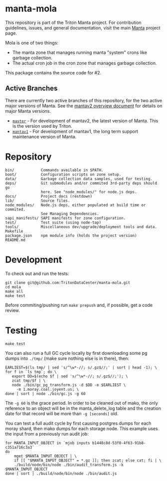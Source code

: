 <!--
    This Source Code Form is subject to the terms of the Mozilla Public
    License, v. 2.0. If a copy of the MPL was not distributed with this
    file, You can obtain one at http://mozilla.org/MPL/2.0/.
-->

<!--
    Copyright 2019 Joyent, Inc.
    Copyright 2024 MNX CLoud, Inc.
-->

# manta-mola

This repository is part of the Triton Manta project.  For contribution
guidelines, issues, and general documentation, visit the main
[Manta](http://github.com/TritonDataCenter/manta) project page.

Mola is one of two things:

- The manta zone that manages running manta "system" crons like garbage collection.
- The actual cron job in the cron zone that manages garbage collection.

This package contains the source code for #2.


## Active Branches

There are currently two active branches of this repository, for the two
active major versions of Manta. See the [mantav2 overview
document](https://github.com/TritonDataCenter/manta/blob/master/docs/mantav2.md)
for details on major Manta versions.

- [`master`](../../tree/master/) - For development of mantav2, the latest
  version of Manta. This is the version used by Triton.
- [`mantav1`](../../tree/mantav1/) - For development of mantav1, the long
  term support maintenance version of Manta.


# Repository

    bin/            Commands available in $PATH.
    boot/           Configuration scripts on zone setup.
    data/           Garbage collection data samples, used for testing.
    deps/           Git submodules and/or commited 3rd-party deps should go
                    here. See "node_modules/" for node.js deps.
    docs/           Project docs (restdown)
    lib/            Source files.
    node_modules/   Node.js deps, either populated at build time or commited.
                    See Managing Dependencies.
    sapi_manifests/ SAPI manifests for zone configuration.
    test/           Test suite (using node-tap)
    tools/          Miscellaneous dev/upgrade/deployment tools and data.
    Makefile
    package.json    npm module info (holds the project version)
    README.md



# Development

To check out and run the tests:

    git clone git@github.com:TritonDataCenter/manta-mola.git
    cd mola
    make all
    make test

Before commiting/pushing run `make prepush` and, if possible, get a code
review.



# Testing

    make test

You can also run a full GC cycle locally by first downloading some pg dumps into
`./tmp/` (make sure nothing else is in there), then:

    EARLIEST=$(ls tmp/ | sed 's/^\w*-//; s/.gz$//;' | sort | head -1); \
    for f in `ls tmp`; do \
       export DD=$(echo $f | sed 's/^\w*-//; s/.gz$//;'); \
       zcat tmp/$f | \
       node ./bin/gc_pg_transform.js -d $DD -e $EARLIEST \
         -m 1.moray.coal.joyent.us; \
    done | sort | node ./bin/gc.js -g 60

The `-g 60` is the grace period.  In order to be cleaned out of mako, the only
reference to an object will be in the manta_delete_log table and the creation
date for that record will be more than `-g [seconds]` old.

You can test a full audit cycle by first causing postgres dumps for each moray
shard, then mako dumps for each storage node.  This example uses the input from
a previously run audit job:

    for MANTA_INPUT_OBJECT in `mjob inputs b1448c8d-53f0-4f63-91b8-c351a716c3a3`
    do
        mget $MANTA_INPUT_OBJECT | \
        if [[ "$MANTA_INPUT_OBJECT" = *.gz ]]; then zcat; else cat; fi | \
        ./build/node/bin/node ./bin/audit_transform.js -k $MANTA_INPUT_OBJECT
    done | sort | ./build/node/bin/node ./bin/audit.js
